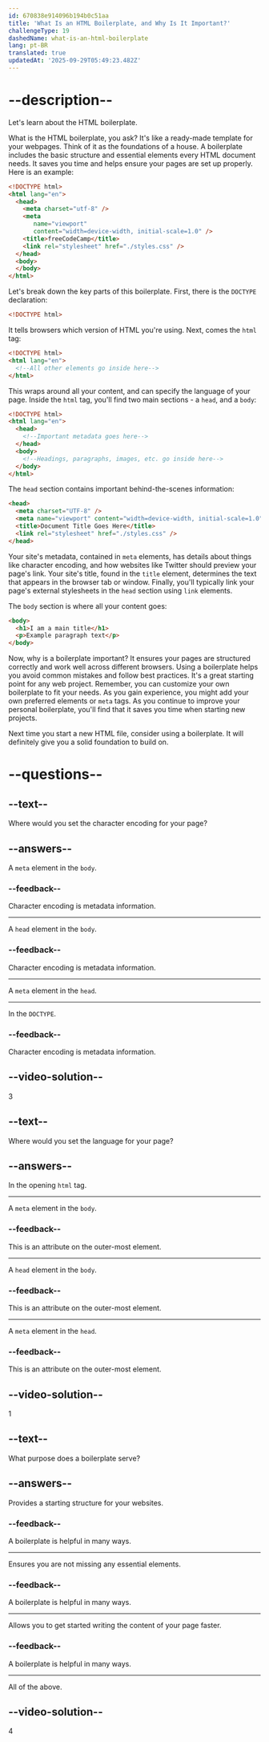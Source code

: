 ```yaml
---
id: 670838e914096b194b0c51aa
title: 'What Is an HTML Boilerplate, and Why Is It Important?'
challengeType: 19
dashedName: what-is-an-html-boilerplate
lang: pt-BR
translated: true
updatedAt: '2025-09-29T05:49:23.482Z'
---
```


# --description--

Let's learn about the HTML boilerplate.

What is the HTML boilerplate, you ask? It's like a ready-made template for your webpages. Think of it as the foundations of a house. A boilerplate includes the basic structure and essential elements every HTML document needs. It saves you time and helps ensure your pages are set up properly. Here is an example:

```html
<!DOCTYPE html>
<html lang="en">
  <head>
    <meta charset="utf-8" />
    <meta
       name="viewport"
       content="width=device-width, initial-scale=1.0" />
    <title>freeCodeCamp</title>
    <link rel="stylesheet" href="./styles.css" />
  </head>
  <body>
  </body>
</html>
```

Let's break down the key parts of this boilerplate. First, there is the `DOCTYPE` declaration:

```html
<!DOCTYPE html>
```

It tells browsers which version of HTML you're using. Next, comes the `html` tag:

```html
<!DOCTYPE html>
<html lang="en">
  <!--All other elements go inside here-->
</html>
```

This wraps around all your content, and can specify the language of your page. Inside the `html` tag, you'll find two main sections - a `head`, and a `body`:

```html
<!DOCTYPE html>
<html lang="en">
  <head>
    <!--Important metadata goes here-->
  </head>
  <body>
    <!--Headings, paragraphs, images, etc. go inside here-->
  </body>
</html>
```

The `head` section contains important behind-the-scenes information:

```html
<head>
  <meta charset="UTF-8" />
  <meta name="viewport" content="width=device-width, initial-scale=1.0" />
  <title>Document Title Goes Here</title>
  <link rel="stylesheet" href="./styles.css" />
</head>
```

Your site's metadata, contained in `meta` elements, has details about things like character encoding, and how websites like Twitter should preview your page's link. Your site's title, found in the `title` element, determines the text that appears in the browser tab or window. Finally, you'll typically link your page's external stylesheets in the `head` section using `link` elements.

The `body` section is where all your content goes:

```html
<body>
  <h1>I am a main title</h1>
  <p>Example paragraph text</p>
</body>
```

Now, why is a boilerplate important? It ensures your pages are structured correctly and work well across different browsers. Using a boilerplate helps you avoid common mistakes and follow best practices. It's a great starting point for any web project. Remember, you can customize your own boilerplate to fit your needs. As you gain experience, you might add your own preferred elements or `meta` tags. As you continue to improve your personal boilerplate, you'll find that it saves you time when starting new projects.

Next time you start a new HTML file, consider using a boilerplate. It will definitely give you a solid foundation to build on.

# --questions--

## --text--

Where would you set the character encoding for your page?

## --answers--

A `meta` element in the `body`.

### --feedback--

Character encoding is metadata information.

---

A `head` element in the `body`.

### --feedback--

Character encoding is metadata information.

---

A `meta` element in the `head`.

---

In the `DOCTYPE`.

### --feedback--

Character encoding is metadata information.

## --video-solution--

3

## --text--

Where would you set the language for your page?

## --answers--

In the opening `html` tag.

---

A `meta` element in the `body`.

### --feedback--

This is an attribute on the outer-most element.

---

A `head` element in the `body`.

### --feedback--

This is an attribute on the outer-most element.

---

A `meta` element in the `head`.

### --feedback--

This is an attribute on the outer-most element.

## --video-solution--

1

## --text--

What purpose does a boilerplate serve?

## --answers--

Provides a starting structure for your websites.

### --feedback--

A boilerplate is helpful in many ways.

---

Ensures you are not missing any essential elements.

### --feedback--

A boilerplate is helpful in many ways.

---

Allows you to get started writing the content of your page faster.

### --feedback--

A boilerplate is helpful in many ways.

---

All of the above.

## --video-solution--

4
